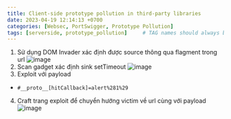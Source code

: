 ```yaml
---
title: Client-side prototype pollution in third-party libraries
date: 2023-04-19 12:14:13 +0700
categories: [Websec, PortSwigger, Prototype Pollution]
tags: [serverside, prototype_pollution]     # TAG names should always be lowercase
---
```


1. Sử dụng DOM Invader xác định được source thông qua flagment trong url
![image](https://user-images.githubusercontent.com/80744099/231079326-b20ed818-dd2d-4e81-a6f3-ac7e9b163489.png)
2. Scan gadget xác định sink setTimeout
![image](https://user-images.githubusercontent.com/80744099/231079987-94ceea80-79ca-465b-8ab1-afdd00a1f02b.png)
3. Exploit với payload
- ``#__proto__[hitCallback]=alert%281%29``
4. Craft trang exploit để chuyển hướng victim về url cùng với payload
![image](https://user-images.githubusercontent.com/80744099/231082683-e88665d1-9295-47b1-9a06-c03219d5ea21.png)